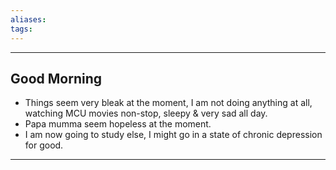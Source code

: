 ```yaml
---
aliases:
tags:
---
```

  
---
## Good Morning
- Things seem very bleak at the moment, I am not doing anything at all, watching MCU movies non-stop, sleepy & very sad all day.
- Papa mumma seem hopeless at the moment.
- I am now going to study else, I might go in a state of chronic depression for good.
---  
  

